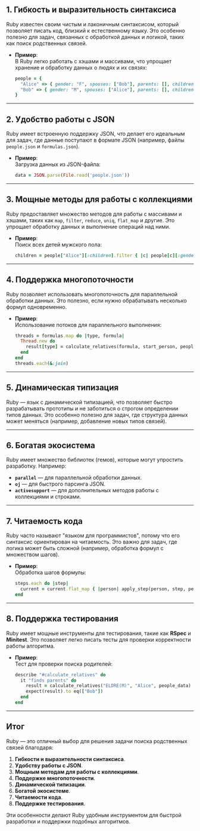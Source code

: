 
## 1. **Гибкость и выразительность синтаксиса**
Ruby известен своим чистым и лаконичным синтаксисом, который позволяет писать код, близкий к естественному языку. Это особенно полезно для задач, связанных с обработкой данных и логикой, таких как поиск родственных связей.

- **Пример**:  
  В Ruby легко работать с хэшами и массивами, что упрощает хранение и обработку данных о людях и их связях:
  ```ruby
  people = {
    "Alice" => { gender: "F", spouses: ["Bob"], parents: [], children: ["Charlie"] },
    "Bob" => { gender: "M", spouses: ["Alice"], parents: [], children: ["Charlie"] }
  }
  ```

---

## 2. **Удобство работы с JSON**
Ruby имеет встроенную поддержку JSON, что делает его идеальным для задач, где данные поступают в формате JSON (например, файлы `people.json` и `formulas.json`).

- **Пример**:  
  Загрузка данных из JSON-файла:
  ```ruby
  data = JSON.parse(File.read('people.json'))
  ```

---

## 3. **Мощные методы для работы с коллекциями**
Ruby предоставляет множество методов для работы с массивами и хэшами, таких как `map`, `filter`, `reduce`, `uniq`, `flat_map` и другие. Это упрощает обработку данных и выполнение операций над ними.

- **Пример**:  
  Поиск всех детей мужского пола:
  ```ruby
  children = people["Alice"][:children].filter { |c| people[c][:gender] == "M" }
  ```

---

## 4. **Поддержка многопоточности**
Ruby позволяет использовать многопоточность для параллельной обработки данных. Это полезно, если нужно обрабатывать несколько формул одновременно.

- **Пример**:  
  Использование потоков для параллельного выполнения:
  ```ruby
  threads = formulas.map do |type, formula|
    Thread.new do
      result[type] = calculate_relatives(formula, start_person, people_data)
    end
  end
  threads.each(&:join)
  ```

---

## 5. **Динамическая типизация**
Ruby — язык с динамической типизацией, что позволяет быстро разрабатывать прототипы и не заботиться о строгом определении типов данных. Это особенно полезно для задач, где структура данных может меняться (например, добавление новых типов связей).

---

## 6. **Богатая экосистема**
Ruby имеет множество библиотек (гемов), которые могут упростить разработку. Например:
- **`parallel`** — для параллельной обработки данных.
- **`oj`** — для быстрого парсинга JSON.
- **`activesupport`** — для дополнительных методов работы с коллекциями и строками.

---

## 7. **Читаемость кода**
Ruby часто называют "языком для программистов", потому что его синтаксис ориентирован на читаемость. Это важно для задач, где логика может быть сложной (например, обработка формул с множеством шагов).

- **Пример**:  
  Обработка шагов формулы:
  ```ruby
  steps.each do |step|
    current = current.flat_map { |person| apply_step(person, step, people_data, excluded_names) }
  end
  ```

---

## 8. **Поддержка тестирования**
Ruby имеет мощные инструменты для тестирования, такие как **RSpec** и **Minitest**. Это позволяет легко писать тесты для проверки корректности работы алгоритма.

- **Пример**:  
  Тест для проверки поиска родителей:
  ```ruby
  describe "#calculate_relatives" do
    it "finds parents" do
      result = calculate_relatives("ELDRE(M)", "Alice", people_data)
      expect(result).to eq(["Bob"])
    end
  end
  ```

---
## Итог
Ruby — это отличный выбор для решения задачи поиска родственных связей благодаря:
1. **Гибкости и выразительности синтаксиса**.
2. **Удобству работы с JSON**.
3. **Мощным методам для работы с коллекциями**.
4. **Поддержке многопоточности**.
5. **Динамической типизации**.
6. **Богатой экосистеме**.
7. **Читаемости кода**.
8. **Поддержке тестирования**.

Эти особенности делают Ruby удобным инструментом для быстрой разработки и поддержки подобных алгоритмов.